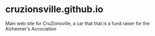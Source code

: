 cruzionsville.github.io
=======================

Main web site for CruZionsville, a car that that is a fund raiser for the Alzheimer's Accociation
